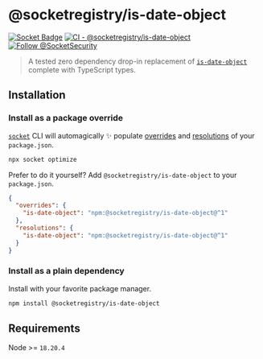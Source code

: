 # @socketregistry/is-date-object

[![Socket Badge](https://socket.dev/api/badge/npm/package/@socketregistry/is-date-object)](https://socket.dev/npm/package/@socketregistry/is-date-object)
[![CI - @socketregistry/is-date-object](https://github.com/SocketDev/socket-registry/actions/workflows/test.yml/badge.svg)](https://github.com/SocketDev/socket-registry/actions/workflows/test.yml)
[![Follow @SocketSecurity](https://img.shields.io/twitter/follow/SocketSecurity?style=social)](https://twitter.com/SocketSecurity)

> A tested zero dependency drop-in replacement of
> [`is-date-object`](https://socket.dev/npm/package/is-date-object) complete
> with TypeScript types.

## Installation

### Install as a package override

[`socket`](https://socket.dev/npm/package/socket) CLI will automagically ✨
populate
[overrides](https://docs.npmjs.com/cli/v9/configuring-npm/package-json#overrides)
and [resolutions](https://yarnpkg.com/configuration/manifest#resolutions) of
your `package.json`.

```sh
npx socket optimize
```

Prefer to do it yourself? Add `@socketregistry/is-date-object` to your
`package.json`.

```json
{
  "overrides": {
    "is-date-object": "npm:@socketregistry/is-date-object@^1"
  },
  "resolutions": {
    "is-date-object": "npm:@socketregistry/is-date-object@^1"
  }
}
```

### Install as a plain dependency

Install with your favorite package manager.

```sh
npm install @socketregistry/is-date-object
```

## Requirements

Node >= `18.20.4`
